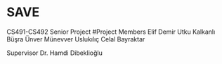 # SAVE
CS491-CS492 Senior Project
#Project Members
Elif Demir
Utku Kalkanlı
Büşra Ünver
Münevver Uslukılıç
Celal Bayraktar

Supervisor
Dr. Hamdi Dibeklioğlu
